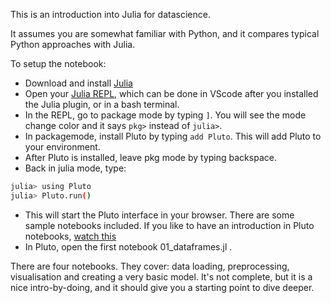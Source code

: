 This is an introduction into Julia for datascience.

It assumes you are somewhat familiar with Python, and it compares typical Python approaches with Julia.

To setup the notebook:

- Download and install [Julia](https://julialang.org)
- Open your [Julia REPL](https://docs.julialang.org/en/v1/stdlib/REPL/), which can be done in VScode after you installed the Julia plugin, or in a bash terminal.
- In the REPL, go to package mode by typing `]`. You will see the mode change color and it says `pkg>` instead of `julia>`.
- In packagemode, install Pluto by typing `add Pluto`. This will add Pluto to your environment.
- After Pluto is installed, leave pkg mode by typing backspace.
- Back in julia mode, type:

```bash
julia> using Pluto
julia> Pluto.run()
```

- This will start the Pluto interface in your browser. There are some sample notebooks included. If you like to have an introduction in Pluto notebooks, [watch this](https://youtu.be/IAF8DjrQSSk)
- In Pluto, open the first notebook 01_dataframes.jl .

There are four notebooks. They cover: data loading, preprocessing, visualisation and creating a very basic model. It's not complete, but it is a nice intro-by-doing, and it should give you a starting point to dive deeper.
